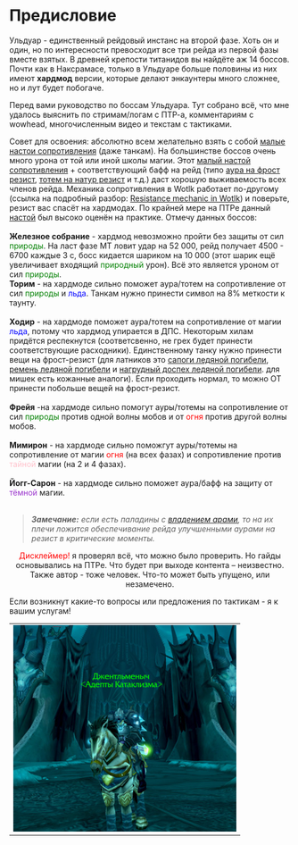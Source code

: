 # Предисловие #

Ульдуар - единственный рейдовый инстанс на второй фазе. Хоть он и один, но по интересности превосходит все три рейда из первой фазы вместе взятых. В древней крепости титанидов вы найдёте аж 14 боссов. Почти как в Наксрамасе, только в Ульдуаре больше половины из них имеют **хардмод** версии, которые делают энкаунтеры много сложнее, но и лут будет побогаче.

Перед вами руководство по боссам Ульдуара. Тут собрано всё, что мне удалось выяснить по стримам/логам с ПТР-а, комментариям с wowhead, многочисленным видео и текстам с тактиками. 

Совет для освоения: абсолютно всем желательно взять с собой [малые настои сопротивления](https://www.wowhead.com/wotlk/ru/item=44939) (даже танкам). На большинстве боссов очень много урона от той или иной школы магии. Этот [малый настой сопротивления](https://www.wowhead.com/wotlk/ru/item=44939) + соответствующий бафф на рейд (типо [аура на фрост резист](https://www.wowhead.com/wotlk/ru/spell=48945), [тотем на натур резист](https://www.wowhead.com/wotlk/ru/spell=58749) и т.д.) даст хорошую выживаемость всех членов рейда. Механика сопротивления в Wotlk работает по-другому (ссылка на подробный разбор: [Resistance mechanic in Wotlk](https://www.mmo-champion.com/threads/678418-Magic-Resistances-at-lvl-80)) и поверьте, резист вас спасёт на хардмодах. По крайней мере на ПТРе данный [настой](https://www.wowhead.com/wotlk/ru/item=44939) был высоко оценён на практике. Отмечу данных боссов: <br> <br>
 **Железное собрание** - хардмод невозможно пройти без защиты от сил <span style="color:green">природы</span>. На ласт фазе МТ ловит удар на 52 000, рейд получает 4500 - 6700 каждые 3 с, босс кидается шариком на 10 000 (этот шарик ещё увеличивает входящий <span style="color:green">природный</span> урон). Всё это является уроном от сил <span style="color:green">природы</span>.<br>
 **Торим** - на хардмоде сильно поможет аура/тотем на сопротивление от сил <span style="color:green">природы</span> и <span style="color:blue">льда</span>. Танкам нужно принести символ на 8% меткости к таунту. <br> <br>
 **Ходир** - на хардмоде поможет аура/тотем на сопротивление от магии <span style="color:blue">льда</span>, потому что хардмод упирается в ДПС. Некоторым хилам придётся респекнутся (соответсвенно, не грех будет принести соответствующие расходники). Единственному танку нужно принести вещи на фрост-резист (для латников это [сапоги ледяной погибели](https://www.wowhead.com/wotlk/ru/item=43588), [ремень ледяной погибели](https://www.wowhead.com/wotlk/ru/item=43587) и [нагрудный доспех ледяной погибели](https://www.wowhead.com/wotlk/ru/item=43586). для мишек есть кожанные аналоги). Если проходить нормал, то можно ОТ принести побольше вещей на фрост-резист. <br> <br>
 **Фрейя** -на хардмоде сильно помогут ауры/тотемы на сопротивление от сил <span style="color:green">природы</span> против одной волны мобов и от <span style="color: red">огня</span> против другой волны мобов.  <br> <br>
 **Мимирон** - на хардмоде сильно поможгут ауры/тотемы на сопротивление от магии <span style="color: red">огня</span> (на всех фазах) и сопротивление против <span style="color:pink">тайной</span> магии (на 2 и 4 фазах). <br> <br>
 **Йогг-Сарон** - на хардмоде сильно поможет аура/бафф на защиту от <span style="color:DarkOrchid">тёмной</span> магии.<br> <br>

>***Замечание:** если есть паладины с [владением арами](https://www.wowhead.com/wotlk/ru/spell=31821), то на их плечи ложится обеспечивание рейда улучшенными аурами на резист в критические моменты.*

<p align="center">
  <span style="color: red"> Дисклеймер! </span> я проверял всё, что можно было проверить. Но гайды основывались на ПТРе. Что будет при выходе контента – неизвестно. Также автор - тоже человек. Что-то может быть упущено, или незамечено. 
 
 Если возникнут какие-то вопросы или предложения по тактикам - я к вашим услугам!
</p>

||
|:---:|
|![Я](/img/пробный1.jpg)|
